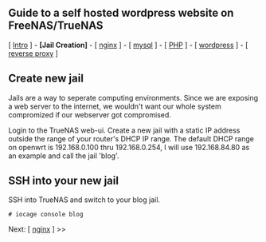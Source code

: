 ## Guide to a self hosted wordpress website on FreeNAS/TrueNAS
[ [Intro](README.md) ] - **[Jail Creation]** - [ [nginx](2_nginx.md) ] - [ [mysql](3_mysql.md) ] - [ [PHP](4_php.md) ] - [ [wordpress](5_wordpress.md) ]  - [ [reverse proxy](6_reverse_proxy.md) ]

## Create new jail
Jails are a way to seperate computing environments. Since we are exposing a web server to the internet, we wouldn't want our whole system compromized if our webserver got compromised. 

Login to the TrueNAS web-ui. Create a new jail with a static IP address outside the range of your router's DHCP IP range. The default DHCP range on openwrt is 192.168.0.100 thru 192.168.0.254, I will use 192.168.84.80 as an example and call the jail 'blog'.

## SSH into your new jail
SSH into TrueNAS and switch to your blog jail.
```
# iocage console blog
```

Next: [ [nginx](2_nginx.md) ] >>
